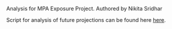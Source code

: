 Analysis for MPA Exposure Project.
Authored by Nikita Sridhar

Script for analysis of future projections can be found here [here](mpaexposure.qmd).